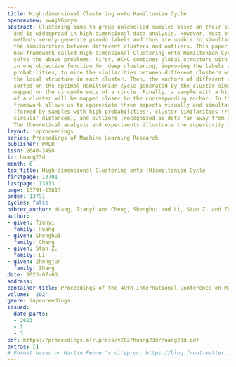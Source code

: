 ```yaml
---
title: High-dimensional Clustering onto Hamiltonian Cycle
openreview: vwAjNGprym
abstract: Clustering aims to group unlabelled samples based on their similarities
  and is widespread in high-dimensional data analysis. However, most of the clustering
  methods merely generate pseudo labels and thus are unable to simultaneously present
  the similarities between different clusters and outliers. This paper proposes a
  new framework called High-dimensional Clustering onto Hamiltonian Cycle (HCHC) to
  solve the above problems. First, HCHC combines global structure with local structure
  in one objective function for deep clustering, improving the labels as relative
  probabilities, to mine the similarities between different clusters while keeping
  the local structure in each cluster. Then, the anchors of different clusters are
  sorted on the optimal Hamiltonian cycle generated by the cluster similarities and
  mapped on the circumference of a circle. Finally, a sample with a higher probability
  of a cluster will be mapped closer to the corresponding anchor. In this way, our
  framework allows us to appreciate three aspects visually and simultaneously - clusters
  (formed by samples with high probabilities), cluster similarities (represented as
  circular distances), and outliers (recognized as dots far away from all clusters).
  The theoretical analysis and experiments illustrate the superiority of HCHC.
layout: inproceedings
series: Proceedings of Machine Learning Research
publisher: PMLR
issn: 2640-3498
id: huang23d
month: 0
tex_title: High-dimensional Clustering onto {H}amiltonian Cycle
firstpage: 13791
lastpage: 13813
page: 13791-13813
order: 13791
cycles: false
bibtex_author: Huang, Tianyi and Cheng, Shenghui and Li, Stan Z. and Zhang, Zhengjun
author:
- given: Tianyi
  family: Huang
- given: Shenghui
  family: Cheng
- given: Stan Z.
  family: Li
- given: Zhengjun
  family: Zhang
date: 2023-07-03
address: 
container-title: Proceedings of the 40th International Conference on Machine Learning
volume: '202'
genre: inproceedings
issued:
  date-parts:
  - 2023
  - 7
  - 3
pdf: https://proceedings.mlr.press/v202/huang23d/huang23d.pdf
extras: []
# Format based on Martin Fenner's citeproc: https://blog.front-matter.io/posts/citeproc-yaml-for-bibliographies/
---
```

